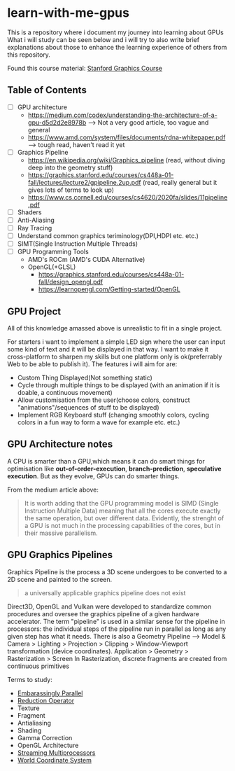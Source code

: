 # learn-with-me-gpus
This is a repository where i document my journey into learning about GPUs
What i will study can be seen below and i will try to also write brief explanations about those to enhance the learning experience of others from this repository.

Found this course material: [Stanford Graphics Course](http://www.graphics.stanford.edu/courses/cs448a-01-fall/)

## Table of Contents
- [ ] GPU architecture
  - https://medium.com/codex/understanding-the-architecture-of-a-gpu-d5d2d2e8978b --> Not a very good article, too vague and general
  - https://www.amd.com/system/files/documents/rdna-whitepaper.pdf --> tough read, haven't read it yet 
- [ ] Graphics Pipeline
  -  https://en.wikipedia.org/wiki/Graphics_pipeline (read, without diving deep into the geometry stuff)
  -  https://graphics.stanford.edu/courses/cs448a-01-fall/lectures/lecture2/gpipeline.2up.pdf (read, really general but it gives lots of terms to look up)
  -  https://www.cs.cornell.edu/courses/cs4620/2020fa/slides/11pipeline.pdf
- [ ] Shaders
- [ ] Anti-Aliasing
- [ ] Ray Tracing
- [ ] Understand common graphics teriminology(DPI,HDPI etc. etc.)
- [ ] SIMT(Single Instruction Multiple Threads)
- [ ] GPU Programming Tools
  - AMD's ROCm (AMD's CUDA Alternative)
  - OpenGL(+GLSL)
    - https://graphics.stanford.edu/courses/cs448a-01-fall/design_opengl.pdf
    - https://learnopengl.com/Getting-started/OpenGL


## GPU Project 
All of this knowledge amassed above is unrealistic to fit in a single project.

For starters i want to implement a simple LED sign where the user can input some kind of text and it will be displayed in that way.
I want to make it cross-platform to sharpen my skills but one platform only is ok(preferrably Web to be able to publish it).
The features i will aim for are:
- Custom Thing Displayed(Not something static)
- Cycle through multiple things to be displayed (with an animation if it is doable, a continuous movement)
- Allow customisation from the user(choose colors, construct "animations"/sequences of stuff to be displayed)
- Implement RGB Keyboard stuff (changing smoothly colors, cycling colors in a fun way to form a wave for example etc. etc.)


## GPU Architecture notes

A CPU is smarter than a GPU,which means it can do smart things for optimisation like **out-of-order-execution**, **branch-prediction**, **speculative execution**.
But as they evolve, GPUs can do smarter things.

From the medium article above:
> It is worth adding that the GPU programming model is SIMD (Single Instruction Multiple Data) meaning that all the cores execute exactly the same operation, but over different data. Evidently, the strenght of a GPU is not much in the processing capabilities of the cores, but in their massive parallelism.


## GPU Graphics Pipelines
Graphics Pipeline is the process a 3D scene undergoes to be converted to a 2D scene and painted to the screen.
> a universally applicable graphics pipeline does not exist
> 
Direct3D, OpenGL and Vulkan were developed to standardize common procedures and oversee the graphics pipeline of a given hardware accelerator.
The term "pipeline" is used in a similar sense for the pipeline in processors: the individual steps of the pipeline run in parallel as long as any given step has what it needs.
There is also a Geometry Pipeline --> Model & Camera > Lighting > Projection > Clipping > Window-Viewport transformation (device coordinates).
Application > Geometry > Rasterization > Screen
In Rasterization, discrete fragments are created from continuous primitives

Terms to study:
- [Embarassingly Parallel](https://en.wikipedia.org/wiki/Embarrassingly_parallel)
- [Reduction Operator](https://en.wikipedia.org/wiki/Reduction_operator)
- Texture
- Fragment
- Antialiasing
- Shading
- Gamma Correction
- OpenGL Architecture
- [Streaming Multiprocessors](https://medium.com/@yunjiangster/understanding-streaming-multiprocessors-sm-blocks-threads-and-warps-in-cuda-programming-7e763c7d2563)
- [World Coordinate System](wikipedia)

